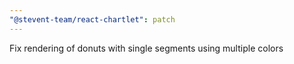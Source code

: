 ```yaml
---
"@stevent-team/react-chartlet": patch
---
```


Fix rendering of donuts with single segments using multiple colors
